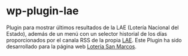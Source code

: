 # wp-plugin-lae
Plugin para mostrar últimos resultados de la LAE (Lotería Nacional del Estado), además de un menú con un selector historial de los días proporcionados por el canala RSS de la propia <a href="https://www.loteriasyapuestas.es/es/canales-rss">LAE</a>.
Este Plugin ha sido desarrollado para la página web <a href="https://loteriasanmcarcos.es/">Lotería San Marcos</a>.
